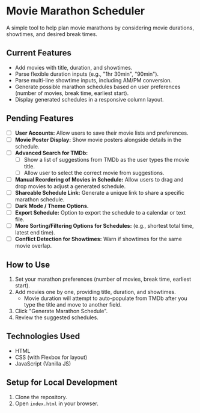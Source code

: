 # Movie Marathon Scheduler

A simple tool to help plan movie marathons by considering movie durations, showtimes, and desired break times.

## Current Features

*   Add movies with title, duration, and showtimes.
*   Parse flexible duration inputs (e.g., "1hr 30min", "90min").
*   Parse multi-line showtime inputs, including AM/PM conversion.
*   Generate possible marathon schedules based on user preferences (number of movies, break time, earliest start).
*   Display generated schedules in a responsive column layout.

## Pending Features

- [ ] **User Accounts:** Allow users to save their movie lists and preferences.
- [ ] **Movie Poster Display:** Show movie posters alongside details in the schedule.
- [ ] **Advanced Search for TMDb:**
    - [ ] Show a list of suggestions from TMDb as the user types the movie title.
    - [ ] Allow user to select the correct movie from suggestions.
- [ ] **Manual Reordering of Movies in Schedule:** Allow users to drag and drop movies to adjust a generated schedule.
- [ ] **Shareable Schedule Link:** Generate a unique link to share a specific marathon schedule.
- [ ] **Dark Mode / Theme Options.**
- [ ] **Export Schedule:** Option to export the schedule to a calendar or text file.
- [ ] **More Sorting/Filtering Options for Schedules:** (e.g., shortest total time, latest end time).
- [ ] **Conflict Detection for Showtimes:** Warn if showtimes for the same movie overlap.

## How to Use

1.  Set your marathon preferences (number of movies, break time, earliest start).
2.  Add movies one by one, providing title, duration, and showtimes.
    *   Movie duration will attempt to auto-populate from TMDb after you type the title and move to another field.
3.  Click "Generate Marathon Schedule".
4.  Review the suggested schedules.

## Technologies Used

*   HTML
*   CSS (with Flexbox for layout)
*   JavaScript (Vanilla JS)

## Setup for Local Development

1.  Clone the repository.
2.  Open `index.html` in your browser.